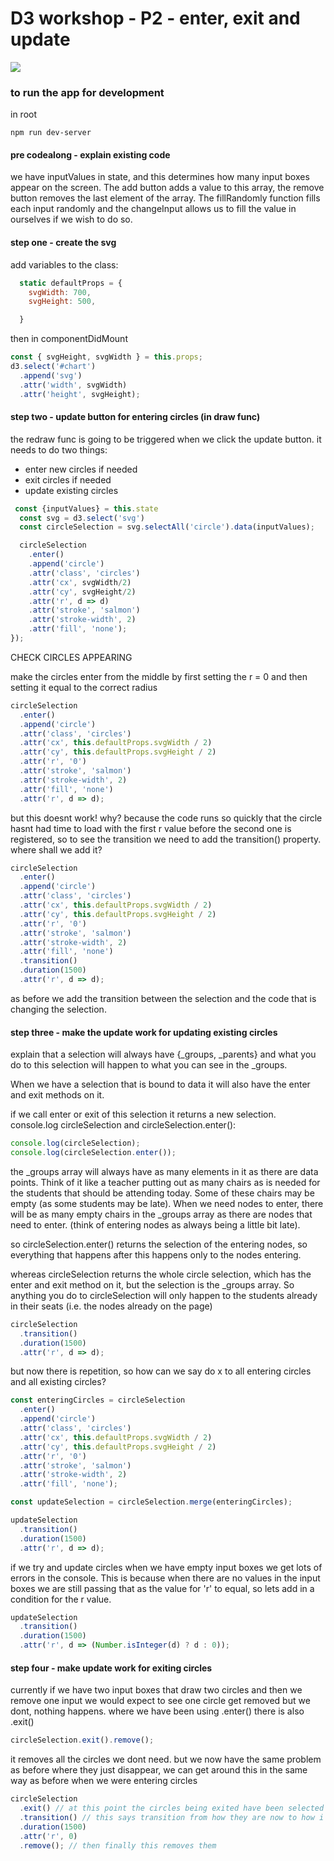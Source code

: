 # D3 workshop - P2 - enter, exit and update

![](./radar-gif.gif)

### to run the app for development

in root

```
npm run dev-server
```

#### pre codealong - explain existing code

we have inputValues in state, and this determines how many input boxes appear on the screen. The add button adds a value to this array, the remove button removes the last element of the array. The fillRandomly function fills each input randomly and the changeInput allows us to fill the value in ourselves if we wish to do so.

#### step one - create the svg

add variables to the class:

```js
  static defaultProps = {
    svgWidth: 700,
    svgHeight: 500,

  }
```

then in componentDidMount

```js
const { svgHeight, svgWidth } = this.props;
d3.select('#chart')
  .append('svg')
  .attr('width', svgWidth)
  .attr('height', svgHeight);
```

#### step two - update button for entering circles (in draw func)

the redraw func is going to be triggered when we click the update button. it needs to do two things:

- enter new circles if needed
- exit circles if needed
- update existing circles

```js
 const {inputValues} = this.state
  const svg = d3.select('svg')
  const circleSelection = svg.selectAll('circle').data(inputValues);

  circleSelection
    .enter()
    .append('circle')
    .attr('class', 'circles')
    .attr('cx', svgWidth/2)
    .attr('cy', svgHeight/2)
    .attr('r', d => d)
    .attr('stroke', 'salmon')
    .attr('stroke-width', 2)
    .attr('fill', 'none');
});
```

CHECK CIRCLES APPEARING

make the circles enter from the middle by first setting the r = 0 and then setting it equal to the correct radius

```js
circleSelection
  .enter()
  .append('circle')
  .attr('class', 'circles')
  .attr('cx', this.defaultProps.svgWidth / 2)
  .attr('cy', this.defaultProps.svgHeight / 2)
  .attr('r', '0')
  .attr('stroke', 'salmon')
  .attr('stroke-width', 2)
  .attr('fill', 'none')
  .attr('r', d => d);
```

but this doesnt work! why? because the code runs so quickly that the circle hasnt had time to load with the first r value before the second one is registered, so to see the transition we need to add the transition() property. where shall we add it?

```js
circleSelection
  .enter()
  .append('circle')
  .attr('class', 'circles')
  .attr('cx', this.defaultProps.svgWidth / 2)
  .attr('cy', this.defaultProps.svgHeight / 2)
  .attr('r', '0')
  .attr('stroke', 'salmon')
  .attr('stroke-width', 2)
  .attr('fill', 'none')
  .transition()
  .duration(1500)
  .attr('r', d => d);
```

as before we add the transition between the selection and the code that is changing the selection.

#### step three - make the update work for updating existing circles

explain that a selection will always have {\_groups, \_parents} and what you do to this selection will happen to what you can see in the \_groups.

When we have a selection that is bound to data it will also have the enter and exit methods on it.

if we call enter or exit of this selection it returns a new selection. console.log circleSelection and circleSelection.enter():

```js
console.log(circleSelection);
console.log(circleSelection.enter());
```

the \_groups array will always have as many elements in it as there are data points. Think of it like a teacher putting out as many chairs as is needed for the students that should be attending today. Some of these chairs may be empty (as some students may be late). When we need nodes to enter, there will be as many empty chairs in the \_groups array as there are nodes that need to enter. (think of entering nodes as always being a little bit late).

so circleSelection.enter() returns the selection of the entering nodes, so everything that happens after this happens only to the nodes entering.

whereas circleSelection returns the whole circle selection, which has the enter and exit method on it, but the selection is the \_groups array. So anything you do to circleSelection will only happen to the students already in their seats (i.e. the nodes already on the page)

```js
circleSelection
  .transition()
  .duration(1500)
  .attr('r', d => d);
```

but now there is repetition, so how can we say do x to all entering circles and all existing circles?

```js
const enteringCircles = circleSelection
  .enter()
  .append('circle')
  .attr('class', 'circles')
  .attr('cx', this.defaultProps.svgWidth / 2)
  .attr('cy', this.defaultProps.svgHeight / 2)
  .attr('r', '0')
  .attr('stroke', 'salmon')
  .attr('stroke-width', 2)
  .attr('fill', 'none');

const updateSelection = circleSelection.merge(enteringCircles);

updateSelection
  .transition()
  .duration(1500)
  .attr('r', d => d);
```

if we try and update circles when we have empty input boxes we get lots of errors in the console. This is because when there are no values in the input boxes we are still passing that as the value for 'r' to equal, so lets add in a condition for the r value.

```js
updateSelection
  .transition()
  .duration(1500)
  .attr('r', d => (Number.isInteger(d) ? d : 0));
```

#### step four - make update work for exiting circles

currently if we have two input boxes that draw two circles and then we remove one input we would expect to see one circle get removed but we dont, nothing happens.
where we have been using .enter() there is also .exit()

```js
circleSelection.exit().remove();
```

it removes all the circles we dont need. but we now have the same problem as before where they just disappear, we can get around this in the same way as before when we were entering circles

```js
circleSelection
  .exit() // at this point the circles being exited have been selected
  .transition() // this says transition from how they are now to how i am about to change them
  .duration(1500)
  .attr('r', 0)
  .remove(); // then finally this removes them
```
